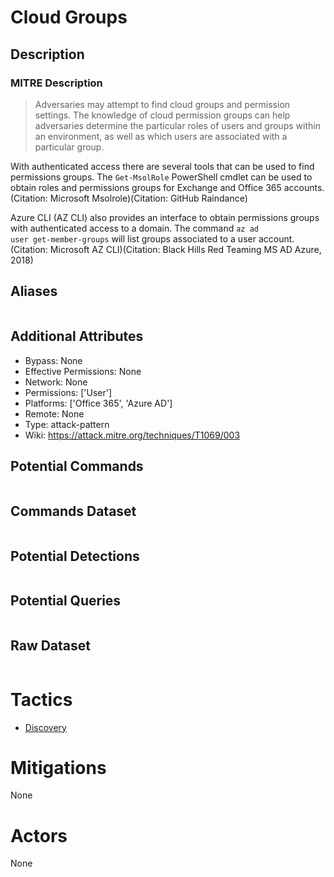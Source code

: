 
# Cloud Groups

## Description

### MITRE Description

> Adversaries may attempt to find cloud groups and permission settings. The knowledge of cloud permission groups can help adversaries determine the particular roles of users and groups within an environment, as well as which users are associated with a particular group.

With authenticated access there are several tools that can be used to find permissions groups. The <code>Get-MsolRole</code> PowerShell cmdlet can be used to obtain roles and permissions groups for Exchange and Office 365 accounts.(Citation: Microsoft Msolrole)(Citation: GitHub Raindance)

Azure CLI (AZ CLI) also provides an interface to obtain permissions groups with authenticated access to a domain. The command <code>az ad user get-member-groups</code> will list groups associated to a user account.(Citation: Microsoft AZ CLI)(Citation: Black Hills Red Teaming MS AD Azure, 2018)

## Aliases

```

```

## Additional Attributes

* Bypass: None
* Effective Permissions: None
* Network: None
* Permissions: ['User']
* Platforms: ['Office 365', 'Azure AD']
* Remote: None
* Type: attack-pattern
* Wiki: https://attack.mitre.org/techniques/T1069/003

## Potential Commands

```

```

## Commands Dataset

```

```

## Potential Detections

```json

```

## Potential Queries

```json

```

## Raw Dataset

```json

```

# Tactics


* [Discovery](../tactics/Discovery.md)


# Mitigations

None

# Actors

None
